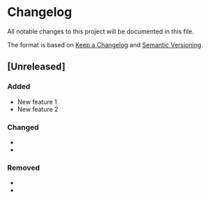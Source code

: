 # Changelog

All notable changes to this project will be documented in this file.

The format is based on [Keep a Changelog](https://keepachangelog.com/en/1.0.0/) and [Semantic Versioning](https://semver.org/spec/v2.0.0.html).

## [Unreleased]

### Added

- New feature 1
- New feature 2

### Changed

- 
-

### Removed

- 
-
